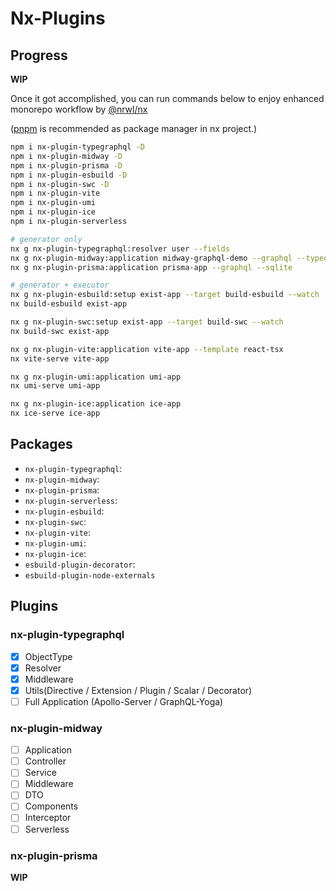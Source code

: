 # Nx-Plugins

## Progress

**WIP**

Once it got accomplished, you can run commands below to enjoy enhanced monorepo workflow by [@nrwl/nx](https://nx.dev/)

([pnpm](https://github.com/pnpm/pnpm) is recommended as package manager in nx project.)

```bash
npm i nx-plugin-typegraphql -D
npm i nx-plugin-midway -D
npm i nx-plugin-prisma -D
npm i nx-plugin-esbuild -D
npm i nx-plugin-swc -D
npm i nx-plugin-vite
npm i nx-plugin-umi
npm i nx-plugin-ice
npm i nx-plugin-serverless

# generator only
nx g nx-plugin-typegraphql:resolver user --fields
nx g nx-plugin-midway:application midway-graphql-demo --graphql --typeorm
nx g nx-plugin-prisma:application prisma-app --graphql --sqlite

# generator + executor
nx g nx-plugin-esbuild:setup exist-app --target build-esbuild --watch
nx build-esbuild exist-app

nx g nx-plugin-swc:setup exist-app --target build-swc --watch
nx build-swc exist-app

nx g nx-plugin-vite:application vite-app --template react-tsx
nx vite-serve vite-app

nx g nx-plugin-umi:application umi-app
nx umi-serve umi-app

nx g nx-plugin-ice:application ice-app
nx ice-serve ice-app
```

## Packages

- `nx-plugin-typegraphql`:
- `nx-plugin-midway`:
- `nx-plugin-prisma`:
- `nx-plugin-serverless`:
- `nx-plugin-esbuild`:
- `nx-plugin-swc`:
- `nx-plugin-vite`:
- `nx-plugin-umi`:
- `nx-plugin-ice`:
- `esbuild-plugin-decorator`:
- `esbuild-plugin-node-externals`

## Plugins

### nx-plugin-typegraphql

- [x] ObjectType
- [x] Resolver
- [x] Middleware
- [x] Utils(Directive / Extension / Plugin / Scalar / Decorator)
- [ ] Full Application (Apollo-Server / GraphQL-Yoga)

### nx-plugin-midway

- [ ] Application
- [ ] Controller
- [ ] Service
- [ ] Middleware
- [ ] DTO
- [ ] Components
- [ ] Interceptor
- [ ] Serverless

### nx-plugin-prisma

**WIP**
